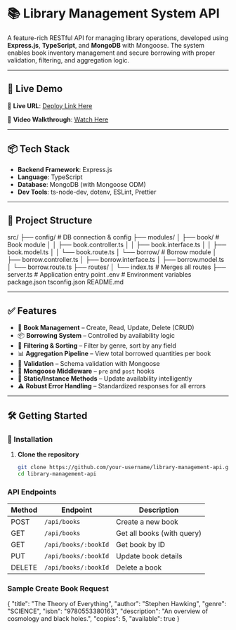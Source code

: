 # 📚 Library Management System API

A feature-rich RESTful API for managing library operations, developed using **Express.js**, **TypeScript**, and **MongoDB** with Mongoose. The system enables book inventory management and secure borrowing with proper validation, filtering, and aggregation logic.

---

## 🚀 Live Demo

🔗 **Live URL**: [Deploy Link Here](https://your-deployment-url.com)

🎥 **Video Walkthrough**: [Watch Here](https://your-video-link.com)

---

## 📦 Tech Stack

- **Backend Framework**: Express.js
- **Language**: TypeScript
- **Database**: MongoDB (with Mongoose ODM)
- **Dev Tools**: ts-node-dev, dotenv, ESLint, Prettier

---

## 📁 Project Structure
src/
├── config/ # DB connection & config
├── modules/
│ ├── book/ # Book module
│ │ ├── book.controller.ts
│ │ ├── book.interface.ts
│ │ ├── book.model.ts
│ │ └── book.route.ts
│ └── borrow/ # Borrow module
│ ├── borrow.controller.ts
│ ├── borrow.interface.ts
│ ├── borrow.model.ts
│ └── borrow.route.ts
├── routes/
│ └── index.ts # Merges all routes
├── server.ts # Application entry point
.env # Environment variables
package.json
tsconfig.json
README.md


---

## ✅ Features

- 📘 **Book Management** – Create, Read, Update, Delete (CRUD)
- 📦 **Borrowing System** – Controlled by availability logic
- 🔎 **Filtering & Sorting** – Filter by genre, sort by any field
- 📊 **Aggregation Pipeline** – View total borrowed quantities per book
- 🔐 **Validation** – Schema validation with Mongoose
- 🔄 **Mongoose Middleware** – `pre` and `post` hooks
- 🧠 **Static/Instance Methods** – Update availability intelligently
- ⚠️ **Robust Error Handling** – Standardized responses for all errors

---

## 🛠️ Getting Started

### 🔧 Installation

1. **Clone the repository**
   ```bash
   git clone https://github.com/your-username/library-management-api.git
   cd library-management-api

### API Endpoints

| Method | Endpoint             | Description                |
| ------ | -------------------- | -------------------------- |
| POST   | `/api/books`         | Create a new book          |
| GET    | `/api/books`         | Get all books (with query) |
| GET    | `/api/books/:bookId` | Get book by ID             |
| PUT    | `/api/books/:bookId` | Update book details        |
| DELETE | `/api/books/:bookId` | Delete a book              |


### Sample Create Book Request
{
  "title": "The Theory of Everything",
  "author": "Stephen Hawking",
  "genre": "SCIENCE",
  "isbn": "9780553380163",
  "description": "An overview of cosmology and black holes.",
  "copies": 5,
  "available": true
}
